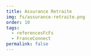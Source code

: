 ```yaml
---
title: Assurance Retraite
img: fs/assurance-retraite.png
order: 10
tags:
  - referencesFcFs
  - FranceConnect
permalink: false
---
```


